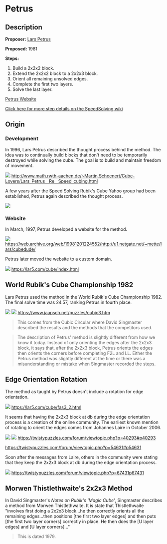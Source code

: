 # Petrus

## Description

**Proposer:** [Lars Petrus](CubingContributors/MethodDevelopers.md#petrus-lars)

**Proposed:** 1981

**Steps:**

1. Build a 2x2x2 block.
2. Extend the 2x2x2 block to a 2x2x3 block.
3. Orient all remaining unsolved edges.
4. Complete the first two layers.
5. Solve the last layer.

[Petrus Website](https://lar5.com/cube/index.html)

[Click here for more step details on the SpeedSolving wiki](https://www.speedsolving.com/wiki/index.php/Petrus_Method)

## Origin

### Development

In 1996, Lars Petrus described the thought process behind the method. The idea was to continually build blocks that don't need to be temporarily destroyed while solving the cube. The goal is to build and maintain freedom of movement.

![](img/Petrus/Process1.png)
http://www.math.rwth-aachen.de/~Martin.Schoenert/Cube-Lovers/Lars_Petrus__Re__Speed_cubing.html

A few years after the Speed Solving Rubik's Cube Yahoo group had been established, Petrus again described the thought process.

![](img/Petrus/Process2.png)

### Website

In March, 1997, Petrus developed a website for the method.

![](img/Petrus/Website1.png)
https://web.archive.org/web/19981201224552/http://u1.netgate.net/~mette/lars/cubedude/

Petrus later moved the website to a custom domain.

![](img/Petrus/Website2.png)
https://lar5.com/cube/index.html

## World Rubik's Cube Championship 1982

Lars Petrus used the method in the World Rubik's Cube Championship 1982. The final solve time was 24.57, ranking Petrus in fourth place.

![](img/Petrus/WRC1982.png)
![](img/Petrus/WRC1982-2.png)
https://www.jaapsch.net/puzzles/cubic3.htm

> This comes from the Cubic Circular where David Singmaster described the results and the methods that the competitors used.

>The description of Petrus' method is slightly different from how we know it today. Instead of only orienting the edges after the 2x2x3 block, it says that, after the 2x2x3 block, Petrus orients the edges then orients the corners before completing F2L and LL. Either the Petrus method was slightly different at the time or there was a misunderstanding or mistake when Singmaster recorded the steps.

## Edge Orientation Rotation

The method as taught by Petrus doesn't include a rotation for edge orientation.

![](img/Petrus/EORotation.png)
https://lar5.com/cube/fas3_2.html

It seems that having the 2x2x3 block at db during the edge orientation process is a creation of the online community. The earliest known mention of rotating to orient the edges comes from Johannes Laire in October 2006.

![](img/Petrus/Laire.png)
![](img/Petrus/Laire2.png)
https://twistypuzzles.com/forum/viewtopic.php?p=40293#p40293

https://twistypuzzles.com/forum/viewtopic.php?p=54631#p54631

Soon after the messages from Laire, others in the community were stating that they keep the 2x2x3 block at db during the edge orientation process.

![](img/Petrus/OtherEO.png)
https://twistypuzzles.com/forum/viewtopic.php?p=67431p67431

## Morwen Thistlethwaite's 2x2x3 Method

In David Singmaster's *Notes on Rubik's 'Magic Cube'*, Singmaster describes a method from Morwen Thistlethwaite. It is state that Thistlethwaite "involves first doing a 2x2x3 block...he then correctly orients all the remaining edges...then positions [the first two layer edges] and then puts [the first two layer corners] correctly in place. He then does the [U layer edges] and [U layer corners]..."

>This is dated 1979.